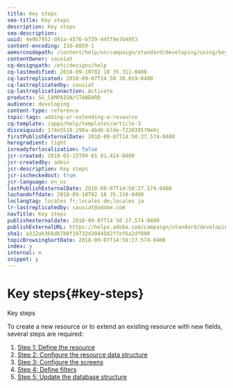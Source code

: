 ```yaml
---
title: Key steps
seo-title: Key steps
description: Key steps
seo-description: 
uuid: 4e9b7952-d41a-4576-b739-44ff9e7b4953
content-encoding: ISO-8859-1
aemsrcnodepath: /content/help/en/campaign/standard/developing/using/key-steps
contentOwner: sauviat
cq-designpath: /etc/designs/help
cq-lastmodified: 2018-09-10T02 18 35.311-0400
cq-lastreplicated: 2018-09-07T14 50 30.019-0400
cq-lastreplicatedby: sauviat
cq-lastreplicationaction: Activate
products: SG_CAMPAIGN/STANDARD
audience: developing
content-type: reference
topic-tags: adding-or-extending-a-resource
cq-template: /apps/help/templates/article-3
discoiquuid: 174e5518-298a-4bdb-b7de-f22039570e6c
firstPublishExternalDate: 2018-09-07T14:50:27.574-0400
herogradient: light
isreadyforlocalization: false
jcr-created: 2018-03-15T09 01 01.424-0400
jcr-createdby: admin
jcr-description: Key steps
jcr-ischeckedout: true
jcr-language: en_us
lastPublishExternalDate: 2018-09-07T14:50:27.574-0400
lochandoffdate: 2018-09-10T02 18 35.310-0400
loclangtag: locales fr;locales de;locales ja
lr-lastreplicatedby: sauviat@adobe.com
navTitle: Key steps
publishexternaldate: 2018-09-07T14 50 27.574-0400
publishExternalURL: https://helpx.adobe.com/campaign/standard/developing/using/key-steps.html
sha1: a332ab366db7b8f10732d30445d2ffef6a2df080
topicBrowsingSortDate: 2018-09-07T14:50:27.574-0400
index: y
internal: n
snippet: y
---
```


# Key steps{#key-steps}

Key steps

To create a new resource or to extend an existing resource with new fields, several steps are required:

1. [Step 1: Define the resource](../../developing/using/step-1--define-the-resource.md)
1. [Step 2: Configure the resource data structure](../../developing/using/step-2--configure-the-resource-data-structure.md)
1. [Step 3: Configure the screens](../../developing/using/step-3--configure-the-screens.md)
1. [Step 4: Define filters](../../developing/using/step-4--define-filters.md)
1. [Step 5: Update the database structure](../../developing/using/step-5--update-the-database-structure.md)

